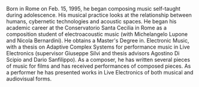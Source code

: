 Born in Rome on Feb. 15, 1995, he began composing music self-taught during adolescence. His musical practice looks at the relationship between humans, cybernetic technologies and acoustic spaces. He began his academic career at the Conservatorio Santa Cecilia in Rome as a composition student of electroacoustic music (with Michelangelo Lupone and Nicola Bernardini). He obtains a Master's Degree in.
Electronic Music, with a thesis on Adaptive Complex Systems for performance music in Live Electronics (supervisor Giuseppe Silvi and thesis advisors Agostino Di Scipio and Dario Sanfilippo). As a composer, he has written several pieces of music for films and has received
performances of composed pieces. As a performer he has presented works in Live Electronics of both musical and audiovisual forms.
